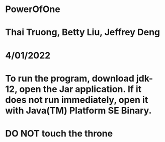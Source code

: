 # PowerOfOne
# Thai Truong, Betty Liu, Jeffrey Deng
# 4/01/2022
# To run the program, download jdk-12, open the Jar application. If it does not run immediately, open it with Java(TM) Platform SE Binary. 
# DO NOT touch the throne
